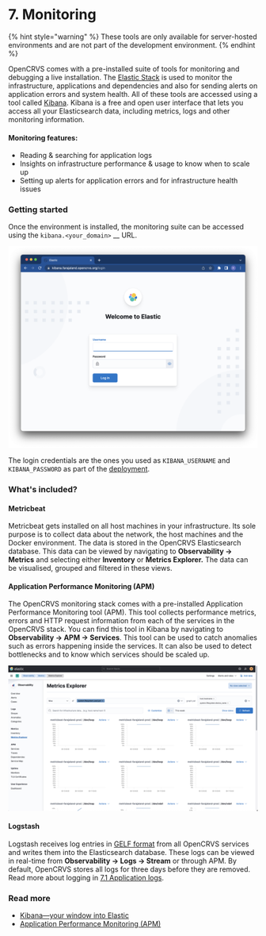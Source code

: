 # 7. Monitoring

{% hint style="warning" %}
These tools are only available for server-hosted environments and are not part of the development environment.
{% endhint %}

OpenCRVS comes with a pre-installed suite of tools for monitoring and debugging a live installation. The [Elastic Stack](https://www.elastic.co/elastic-stack) is used to monitor the infrastructure, applications and dependencies and also for sending alerts on application errors and system health. All of these tools are accessed using a tool called [Kibana](https://www.elastic.co/kibana). Kibana is a free and open user interface that lets you access all your Elasticsearch data, including metrics, logs and other monitoring information.

#### Monitoring features:

* Reading & searching for application logs
* Insights on infrastructure performance & usage to know when to scale up
* Setting up alerts for application errors and for infrastructure health issues

### Getting started

Once the environment is installed, the monitoring suite can be accessed using the `kibana.<your_domain>` __ URL.&#x20;

![](<../../.gitbook/assets/image (7) (1) (1).png>)

The login credentials are the ones you used as `KIBANA_USERNAME`  and `KIBANA_PASSWORD` as part of the [deployment](../3.-installation/3.3-set-up-a-server-hosted-environment/3.3.6-deploy.md). &#x20;

### What's included?

#### Metricbeat

Metricbeat gets installed on all host machines in your infrastructure. Its sole purpose is to collect data about the network, the host machines and the Docker environment. The data is stored in the OpenCRVS Elasticsearch database. This data can be viewed by navigating to **Observability -> Metrics** and selecting either **Inventory** or **Metrics Explorer.** The data can be visualised, grouped and filtered in these views.

#### Application Performance Monitoring (APM)

The OpenCRVS monitoring stack comes with a pre-installed Application Performance Monitoring tool (APM). This tool collects performance metrics, errors and HTTP request information from each of the services in the OpenCRVS stack. You can find this tool in Kibana by navigating to **Observability -> APM -> Services**. This tool can be used to catch anomalies such as errors happening inside the services. It can also be used to detect bottlenecks and to know which services should be scaled up.

![](<../../.gitbook/assets/image (3) (1).png>)

#### Logstash

Logstash receives log entries in [GELF format](https://docs.graylog.org/docs/gelf) from all OpenCRVS services and writes them into the Elasticsearch database. These logs can be viewed in real-time from **Observability -> Logs -> Stream** or through APM. By default, OpenCRVS stores all logs for three days before they are removed. Read more about logging in [7.1 Application logs](7.1-application-logs.md).



### Read more

* [Kibana—your window into Elastic](https://www.elastic.co/guide/en/kibana/current/introduction.html#introduction)
* [Application Performance Monitoring (APM)](https://www.elastic.co/observability/application-performance-monitoring)
